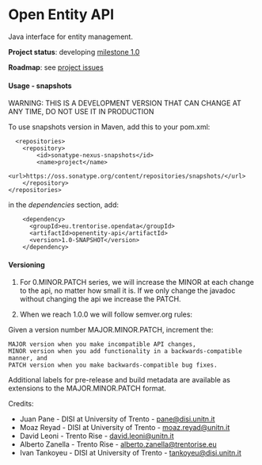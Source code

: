 Open Entity API 
====

Java interface for entity management. 

**Project status**: developing [milestone 1.0](https://github.com/opendatatrentino/open-data-api/issues?milestone=1&state=open)

**Roadmap**: see [project issues](https://github.com/opendatatrentino/openentity-api/issues)



#### Usage - snapshots

WARNING: THIS IS A DEVELOPMENT VERSION THAT CAN CHANGE AT ANY TIME, DO NOT USE IT IN PRODUCTION

To use snapshots version in Maven, add this to your pom.xml:

```
  <repositories>
    <repository>
        <id>sonatype-nexus-snapshots</id>
        <name>project</name>
        <url>https://oss.sonatype.org/content/repositories/snapshots/</url>            
    </repository>        
</repositories>
```

in the _dependencies_ section, add:

```        
    <dependency>
      <groupId>eu.trentorise.opendata</groupId>
      <artifactId>openentity-api</artifactId>
      <version>1.0-SNAPSHOT</version>
    </dependency>
```

#### Versioning

1) For 0.MINOR.PATCH series, we will increase the MINOR at each change to the api, no matter how small it is.  If we only change the javadoc without changing the api we increase the PATCH.

2) When we reach 1.0.0 we will follow semver.org rules:

Given a version number MAJOR.MINOR.PATCH, increment the:

    MAJOR version when you make incompatible API changes,
    MINOR version when you add functionality in a backwards-compatible manner, and
    PATCH version when you make backwards-compatible bug fixes.

Additional labels for pre-release and build metadata are available as extensions to the MAJOR.MINOR.PATCH format.


Credits:

* Juan Pane - DISI at University of Trento - pane@disi.unitn.it
* Moaz Reyad - DISI at University of Trento - moaz.reyad@unitn.it
* David Leoni - Trento Rise - david.leoni@unitn.it
* Alberto Zanella - Trento Rise - alberto.zanella@trentorise.eu
* Ivan Tankoyeu - DISI at University of Trento - tankoyeu@disi.unitn.it
